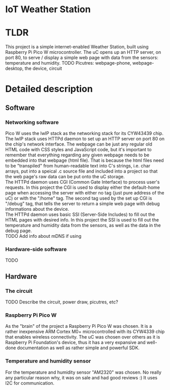 # IoT Weather Station

# TLDR
This project is a simple internet-enabled Weather Station, built using Raspberry Pi Pico W microcontroller. The uC opens up an HTTP server, on port 80, to serve / display a simple web page with data from the sensors: temperature and humidity.
TODO Picutres: webpage-phone, webpage-desktop, the device, circuit

# Detailed description

## Software

### Networking software
Pico W uses the lwIP stack as the networking stack for its CYW43439 chip.<br>
The lwIP stack uses HTTPd daemon to set up an HTTP server on port 80 on the chip's 
network interface. 
The webpage can be just any regular old HTML code with CSS styles and JavaScript 
code, but it's important to remember that everything regarding any given webpage 
needs to be embedded into that webpage (html file). That is because the html files
need to be "transpiled" from human-readable text into C's strings, i.e. char arrays,
put into a speical .c source file and included into a project so that the web page's
raw data can be put onto the uC storage.<br>
The HTTPd daemon uses CGI (Common Gate Interface) to process user's requests. In this 
project the CGI is used to display either the default-home page when accessing the 
server with either no tag (just pure address of the uC) or with the "/home" tag. The 
second tag used by the set up CGI is "/debug" tag, that tells the server to return a 
simple web page with debug informations about the device.<br>
The HTTPd daemon uses basic SSI (Server-Side Includes) to fill out the HTML pages with 
desired info. In this project the SSI is used to fill out the temperature and humidity 
data from the sensors, as well as the data in the debug page.<br>
TODO Add info about mDNS if using


### Hardware-side software
TODO

## Hardware

### The circuit
TODO Describe the circuit, power draw, picutres, etc?

### Raspberry Pi Pico W
As the "brain" of the project a Raspberry Pi Pico W was chosen. It is a rather inexpensive 
ARM Cortex M0+ microcontrolled with its CYW4339 chip that enables wireless connectivity. 
The uC was chosen over others as it is Raspberry Pi Foundation's device, thus it has a very 
expansive and well-done documentation as well as rather simple and powerful SDK.

### Temperature and humidity sensor
For the temperature and humidity sensor "AM2320" was chosen. No really any particular reason why, 
it was on sale and had good reviews :) It uses I2C for communication.